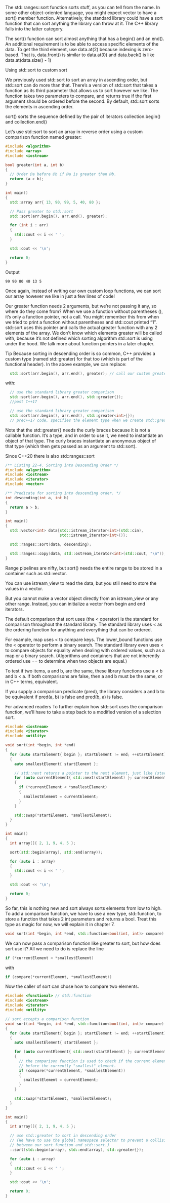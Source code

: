 
The std::ranges::sort function sorts stuff, as you can tell from the name. In some other object-oriented language, you might expect vector to have a sort() member function. Alternatively, the standard library could have a sort function that can sort anything the library can throw at it. The C++ library falls into the latter category.

The sort() function can sort almost anything that has a begin() and an end(). An additional requirement is to be able to access specific elements of the data. To get the third element, use data.at(2) because indexing is zero-based. That is, data.front() is similar to data.at(0) and data.back() is like data.at(data.size() - 1)



Using std::sort to custom sort

We previously used std::sort to sort an array in ascending order, but std::sort can do more than that. There’s a version of std::sort that takes a function as its third parameter that allows us to sort however we like. The function takes two parameters to compare, and returns true if the first argument should be ordered before the second. By default, std::sort sorts the elements in ascending order.

sort() sorts the sequence defined by the pair of iterators collection.begin() and collection.end()

Let’s use std::sort to sort an array in reverse order using a custom comparison function named greater:
```cpp
#include <algorithm>
#include <array>
#include <iostream>

bool greater(int a, int b)
{
  // Order @a before @b if @a is greater than @b.
  return (a > b);
}

int main()
{
  std::array arr{ 13, 90, 99, 5, 40, 80 };

  // Pass greater to std::sort
  std::sort(arr.begin(), arr.end(), greater);

  for (int i : arr)
  {
    std::cout << i << ' ';
  }

  std::cout << '\n';

  return 0;
}
```
Output
```
99 90 80 40 13 5
```
Once again, instead of writing our own custom loop functions, we can sort our array however we like in just a few lines of code!

Our greater function needs 2 arguments, but we’re not passing it any, so where do they come from? When we use a function without parentheses (), it’s only a function pointer, not a call. You might remember this from when we tried to print a function without parentheses and std::cout printed “1”. std::sort uses this pointer and calls the actual greater function with any 2 elements of the array. We don’t know which elements greater will be called with, because it’s not defined which sorting algorithm std::sort is using under the hood. We talk more about function pointers in a later chapter.

Tip
Because sorting in descending order is so common, C++ provides a custom type (named std::greater) for that too (which is part of the functional header). In the above example, we can replace:

```cpp
  std::sort(arr.begin(), arr.end(), greater); // call our custom greater function
```

with:
```cpp
  // use the standard library greater comparison
  std::sort(arr.begin(), arr.end(), std::greater{});
  //post C++17

  // use the standard library greater comparison
  std::sort(arr.begin(), arr.end(), std::greater<int>{});
  // preC++17 code, specifies the element type when we create std::greater
```

Note that the std::greater{} needs the curly braces because it is not a callable function. It’s a type, and in order to use it, we need to instantiate an object of that type. The curly braces instantiate an anonymous object of that type (which then gets passed as an argument to std::sort).






Since C++20 there is also std::ranges::sort
```cpp
/** Listing 22-4. Sorting into Descending Order */
#include <algorithm>
#include <iostream>
#include <iterator>
#include <vector>

/** Predicate for sorting into descending order. */
int descending(int a, int b)
{
  return a > b;
}

int main()
{
  std::vector<int> data{std::istream_iterator<int>(std::cin),
                        std::istream_iterator<int>()};

  std::ranges::sort(data, descending);

  std::ranges::copy(data, std::ostream_iterator<int>(std::cout, "\n"));
}
```

Range pipelines are nifty, but sort() needs the entire range to be stored in a container such as std::vector.

You can use istream_view to read the data, but you still need to store the values in a vector.

But you cannot make a vector object directly from an istream_view or any other range. Instead, you can initialize a vector from begin and end iterators.

The default comparison that sort uses (the < operator) is the standard for comparison throughout the standard library. The standard library uses < as the ordering function for anything and everything that can be ordered.

For example, map uses < to compare keys. The lower_bound functions use the < operator to perform a binary search. The standard library even uses < to compare objects for equality when dealing with ordered values, such as a map or a binary search. (Algorithms and containers that are not inherently ordered use == to determine when two objects are equal.)

To test if two items, a and b, are the same, these library functions use a < b and b < a. If both comparisons are false, then a and b must be the same, or in C++ terms, equivalent.

If you supply a comparison predicate (pred), the library considers a and b to be equivalent if pred(a, b) is false and pred(b, a) is false.












For advanced readers
To further explain how std::sort uses the comparison function, we’ll have to take a step back to a modified version of a selection sort.

```cpp
#include <iostream>
#include <iterator>
#include <utility>

void sort(int *begin, int *end)
{
  for (auto startElement{ begin }; startElement != end; ++startElement)
  {
    auto smallestElement{ startElement };

    // std::next returns a pointer to the next element, just like (startElement + 1) would.
    for (auto currentElement{ std::next(startElement) }; currentElement != end; ++currentElement)
    {
      if (*currentElement < *smallestElement)
      {
        smallestElement = currentElement;
      }
    }

    std::swap(*startElement, *smallestElement);
  }
}

int main()
{
  int array[]{ 2, 1, 9, 4, 5 };

  sort(std::begin(array), std::end(array));

  for (auto i : array)
  {
    std::cout << i << ' ';
  }

  std::cout << '\n';

  return 0;
}
```

So far, this is nothing new and sort always sorts elements from low to high. To add a comparison function, we have to use a new type, std::function, to store a function that takes 2 int parameters and returns a bool. Treat this type as magic for now, we will explain it in chapter 7.
```cpp
void sort(int *begin, int *end, std::function<bool(int, int)> compare)
```
We can now pass a comparison function like greater to sort, but how does sort use it? All we need to do is replace the line
```cpp
if (*currentElement < *smallestElement)
```
with

```cpp
if (compare(*currentElement, *smallestElement))
```


Now the caller of sort can chose how to compare two elements.

```cpp
#include <functional> // std::function
#include <iostream>
#include <iterator>
#include <utility>

// sort accepts a comparison function
void sort(int *begin, int *end, std::function<bool(int, int)> compare)
{
  for (auto startElement{ begin }; startElement != end; ++startElement)
  {
    auto smallestElement{ startElement };

    for (auto currentElement{ std::next(startElement) }; currentElement != end; ++currentElement)
    {
      // the comparison function is used to check if the current element should be ordered
      // before the currently "smallest" element.
      if (compare(*currentElement, *smallestElement))
      {
        smallestElement = currentElement;
      }
    }

    std::swap(*startElement, *smallestElement);
  }
}

int main()
{
  int array[]{ 2, 1, 9, 4, 5 };

  // use std::greater to sort in descending order
  // (We have to use the global namespace selector to prevent a collision
  // between our sort function and std::sort.)
  ::sort(std::begin(array), std::end(array), std::greater{});

  for (auto i : array)
  {
    std::cout << i << ' ';
  }

  std::cout << '\n';

  return 0;
}
```
